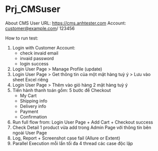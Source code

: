 # Prj_CMSuser
About CMS User
URL: https://cms.anhtester.com
Account: customer@example.com/ 123456

How to run test:
1. Login with Customer Account: 
    - check invaid email
    - invaid password
    - login success
2.  Login User Page > Manage Profile (update)
3. Login User Page > Get thông tin của một mặt hàng tuỳ ý > Lưu vào sheet Excel riêng
4. Login User Page > Thêm vào giỏ hàng 2 mặt hàng tuỳ ý
5. Tiến hành thanh toán gồm: 5 bước để Checkout
     - My Cart
     - Shipping info
     - Delivery info
     - Payment
     - Confirmation
6. Run full flow from: Login User Page + Add Cart + Checkout success
7. Check Detail 1 product vừa add trong Admin Page với thông tin bên ngoài User Page
8. Log, Report + Screenshot case fail (Allure or Extent)
9. Parallel Execution mỗi lần tối đa 4 thread các case độc lập 
